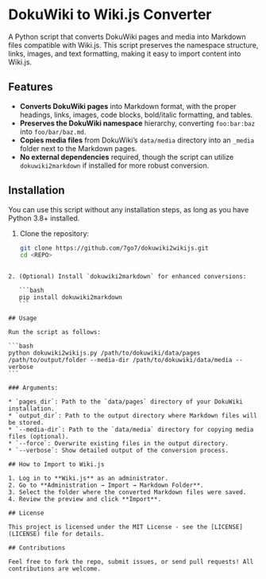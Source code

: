 # DokuWiki to Wiki.js Converter

A Python script that converts DokuWiki pages and media into Markdown files compatible with Wiki.js. This script preserves the namespace structure, links, images, and text formatting, making it easy to import content into Wiki.js.

## Features

- **Converts DokuWiki pages** into Markdown format, with the proper headings, links, images, code blocks, bold/italic formatting, and tables.
- **Preserves the DokuWiki namespace** hierarchy, converting `foo:bar:baz` into `foo/bar/baz.md`.
- **Copies media files** from DokuWiki’s `data/media` directory into an `_media` folder next to the Markdown pages.
- **No external dependencies** required, though the script can utilize `dokuwiki2markdown` if installed for more robust conversion.

## Installation

You can use this script without any installation steps, as long as you have Python 3.8+ installed.

1. Clone the repository:
   ```bash
   git clone https://github.com/7go7/dokuwiki2wikijs.git
   cd <REPO>
````

2. (Optional) Install `dokuwiki2markdown` for enhanced conversions:

   ```bash
   pip install dokuwiki2markdown
   ```

## Usage

Run the script as follows:

```bash
python dokuwiki2wikijs.py /path/to/dokuwiki/data/pages /path/to/output/folder --media-dir /path/to/dokuwiki/data/media --verbose
```

### Arguments:

* `pages_dir`: Path to the `data/pages` directory of your DokuWiki installation.
* `output_dir`: Path to the output directory where Markdown files will be stored.
* `--media-dir`: Path to the `data/media` directory for copying media files (optional).
* `--force`: Overwrite existing files in the output directory.
* `--verbose`: Show detailed output of the conversion process.

## How to Import to Wiki.js

1. Log in to **Wiki.js** as an administrator.
2. Go to **Administration → Import → Markdown Folder**.
3. Select the folder where the converted Markdown files were saved.
4. Review the preview and click **Import**.

## License

This project is licensed under the MIT License - see the [LICENSE](LICENSE) file for details.

## Contributions

Feel free to fork the repo, submit issues, or send pull requests! All contributions are welcome.
